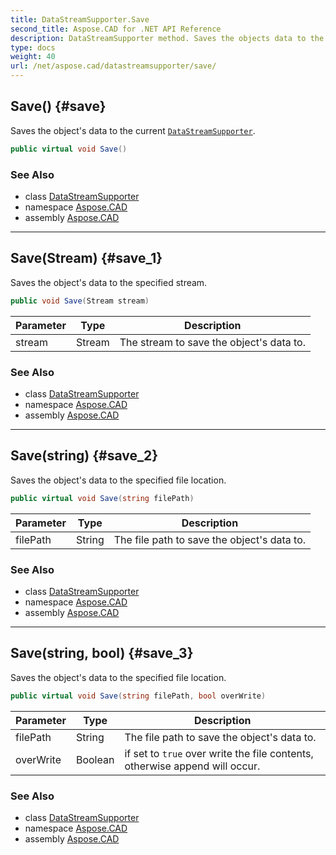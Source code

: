 ```yaml
---
title: DataStreamSupporter.Save
second_title: Aspose.CAD for .NET API Reference
description: DataStreamSupporter method. Saves the objects data to the current DataStreamSupporter
type: docs
weight: 40
url: /net/aspose.cad/datastreamsupporter/save/
---
```

## Save() {#save}

Saves the object's data to the current [`DataStreamSupporter`](../).

```csharp
public virtual void Save()
```

### See Also

* class [DataStreamSupporter](../)
* namespace [Aspose.CAD](../../../aspose.cad/)
* assembly [Aspose.CAD](../../../)

---

## Save(Stream) {#save_1}

Saves the object's data to the specified stream.

```csharp
public void Save(Stream stream)
```

| Parameter | Type | Description |
| --- | --- | --- |
| stream | Stream | The stream to save the object's data to. |

### See Also

* class [DataStreamSupporter](../)
* namespace [Aspose.CAD](../../../aspose.cad/)
* assembly [Aspose.CAD](../../../)

---

## Save(string) {#save_2}

Saves the object's data to the specified file location.

```csharp
public virtual void Save(string filePath)
```

| Parameter | Type | Description |
| --- | --- | --- |
| filePath | String | The file path to save the object's data to. |

### See Also

* class [DataStreamSupporter](../)
* namespace [Aspose.CAD](../../../aspose.cad/)
* assembly [Aspose.CAD](../../../)

---

## Save(string, bool) {#save_3}

Saves the object's data to the specified file location.

```csharp
public virtual void Save(string filePath, bool overWrite)
```

| Parameter | Type | Description |
| --- | --- | --- |
| filePath | String | The file path to save the object's data to. |
| overWrite | Boolean | if set to `true` over write the file contents, otherwise append will occur. |

### See Also

* class [DataStreamSupporter](../)
* namespace [Aspose.CAD](../../../aspose.cad/)
* assembly [Aspose.CAD](../../../)


